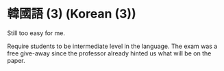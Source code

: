 # 韓國語 (3) (Korean (3))

Still too easy for me.

Require students to be intermediate level in the language. The exam was a free give-away since the professor already hinted us what will be on the paper.
